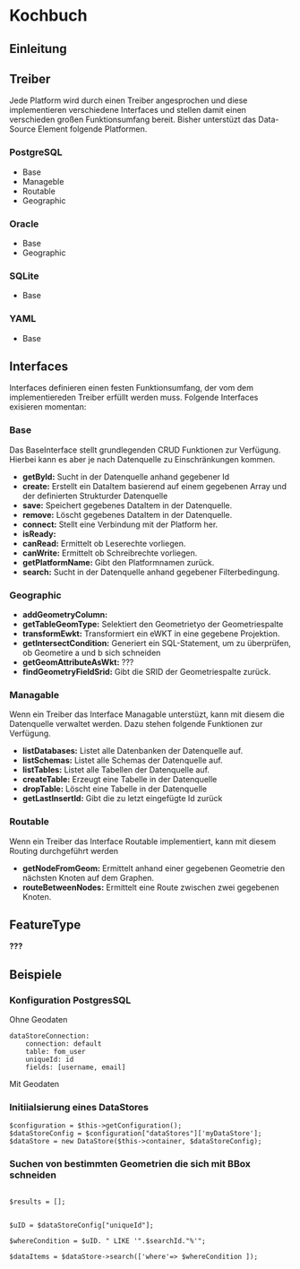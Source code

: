 # Kochbuch

## Einleitung

## Treiber

Jede Platform wird durch einen Treiber angesprochen und  diese implementieren verschiedene Interfaces und stellen damit einen verschieden großen Funktionsumfang bereit.
Bisher unterstüzt das Data-Source Element folgende Platformen.


### PostgreSQL

* Base
* Manageble
* Routable
* Geographic

### Oracle

* Base
* Geographic

### SQLite

* Base

### YAML

* Base


## Interfaces

Interfaces definieren einen festen  Funktionsumfang, der vom dem implementiereden Treiber erfüllt werden muss. Folgende Interfaces exisieren momentan:

### Base

Das BaseInterface stellt grundlegenden CRUD Funktionen zur Verfügung. Hierbei kann es aber je nach Datenquelle zu Einschränkungen kommen.

* **getById:** Sucht in der Datenquelle anhand gegebener Id
* **create:** Erstellt ein DataItem basierend auf einem gegebenen Array und der definierten Strukturder Datenquelle
* **save:** Speichert gegebenes DataItem in der Datenquelle.
* **remove:** Löscht gegebenes DataItem in der Datenquelle.
* **connect:** Stellt eine Verbindung mit der Platform her.
* **isReady:**
* **canRead:** Ermittelt ob Leserechte vorliegen.
* **canWrite:** Ermittelt ob Schreibrechte vorliegen.
* **getPlatformName:** Gibt den Platformnamen zurück.
* **search:** Sucht in der Datenquelle anhand gegebener Filterbedingung.


### Geographic

* **addGeometryColumn:**
* **getTableGeomType:** Selektiert den Geometrietyo der Geometriespalte
* **transformEwkt:** Transformiert ein eWKT in eine gegebene Projektion.
* **getIntersectCondition:** Generiert ein SQL-Statement, um zu überprüfen, ob Geometire a und b sich schneiden
* **getGeomAttributeAsWkt:** ???
* **findGeometryFieldSrid:** Gibt die SRID der Geometriespalte zurück.

### Managable

Wenn ein Treiber das Interface Managable unterstüzt, kann mit diesem die Datenquelle verwaltet werden. Dazu stehen folgende Funktionen zur Verfügung.

* **listDatabases:** Listet alle Datenbanken der Datenquelle auf.
* **listSchemas:**  Listet alle Schemas der Datenquelle auf.
* **listTables:**   Listet alle Tabellen der Datenquelle auf.
* **createTable:** Erzeugt eine Tabelle in der Datenquelle
* **dropTable:**  Löscht eine Tabelle in der Datenquelle
* **getLastInsertId:** Gibt die zu letzt eingefügte Id zurück



### Routable

Wenn ein Treiber das Interface Routable implementiert, kann mit diesem Routing durchgeführt werden


* **getNodeFromGeom:** Ermittelt anhand einer gegebenen Geometrie den nächsten Knoten auf dem Graphen.
* **routeBetweenNodes:** Ermittelt eine Route zwischen zwei gegebenen Knoten.

## FeatureType

**???**

## Beispiele


### Konfiguration PostgresSQL

Ohne Geodaten

```
dataStoreConnection:
    connection: default
    table: fom_user
    uniqueId: id
    fields: [username, email]
```

Mit Geodaten

### Initiialsierung eines DataStores

```
$configuration = $this->getConfiguration();
$dataStoreConfig = $configuration["dataStores"]['myDataStore'];
$dataStore = new DataStore($this->container, $dataStoreConfig);
```

### Suchen von bestimmten Geometrien  die sich mit BBox schneiden

```

$results = [];


$uID = $dataStoreConfig["uniqueId"];

$whereCondition = $uID. " LIKE '".$searchId."%'";

$dataItems = $dataStore->search(['where'=> $whereCondition ]);



```



